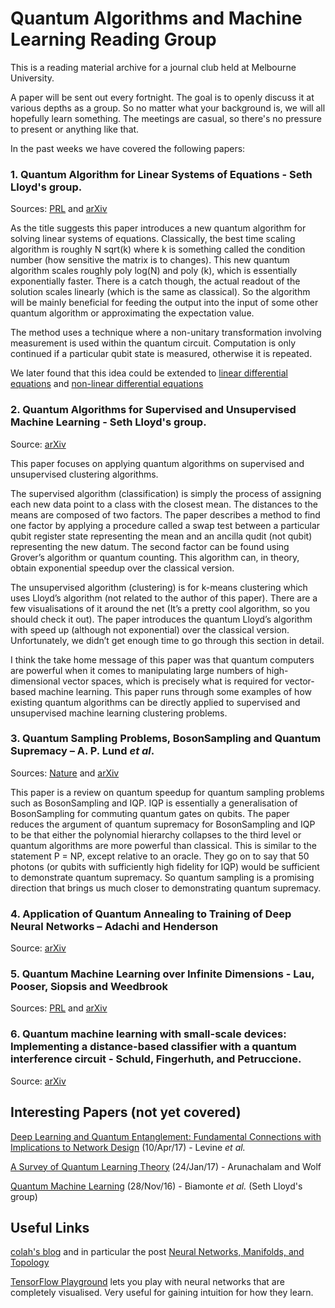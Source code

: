 Quantum Algorithms and Machine Learning Reading Group
======
This is a reading material archive for a journal club held at Melbourne University. 

A paper will be sent out every fortnight. The goal is to openly discuss it at various depths as a group. So no matter what your background is, we will all hopefully learn something. The meetings are casual, so there's no pressure to present or anything like that.

In the past weeks we have covered the following papers:

### 1. Quantum Algorithm for Linear Systems of Equations - Seth Lloyd's group.
Sources: [PRL](https://doi.org/10.1103/PhysRevLett.103.150502) and [arXiv](https://arxiv.org/abs/0811.3171)

As the title suggests this paper introduces a new quantum algorithm for solving linear systems of equations. Classically, the best time scaling algorithm is roughly N sqrt(k) where k is something called the condition number (how sensitive the matrix is to changes). This new quantum algorithm scales roughly poly log(N) and poly (k), which is essentially exponentially faster. There is a catch though, the actual readout of the solution scales linearly (which is the same as classical). So the algorithm will be mainly beneficial for feeding the output into the input of some other quantum algorithm or approximating the expectation value.

The method uses a technique where a non-unitary transformation involving measurement is used within the quantum circuit. Computation is only continued if a particular qubit state is measured, otherwise it is repeated.

We later found that this idea could be extended to [linear differential equations](https://arxiv.org/abs/1010.2745)
and [non-linear differential equations](https://arxiv.org/abs/0812.4423)

### 2. Quantum Algorithms for Supervised and Unsupervised Machine Learning - Seth Lloyd's group.
Source: [arXiv](https://arxiv.org/abs/1307.0411)

This paper focuses on applying quantum algorithms on supervised and unsupervised clustering algorithms. 

The supervised algorithm (classification) is simply the process of assigning each new data point to a class with the closest mean. The  distances to the means are composed of two factors. The paper describes a method to find one factor by applying a procedure called a swap test between a particular qubit register state representing the mean and an ancilla qudit (not qubit) representing the new datum. The second factor can be found using Grover’s algorithm or quantum counting. This algorithm can, in theory, obtain exponential speedup over the classical version.

The unsupervised algorithm (clustering) is for k-means clustering which uses Lloyd’s algorithm (not related to the author of this paper). There are a few visualisations of it around the net (It’s a pretty cool algorithm, so you should check it out). The paper introduces the quantum Lloyd’s algorithm with speed up (although not exponential) over the classical version. Unfortunately, we didn’t get enough time to go through this section in detail.

I think the take home message of this paper was that quantum computers are powerful when it comes to manipulating large numbers of high-dimensional vector spaces, which is precisely what is required for vector-based machine learning. This paper runs through some examples of how existing quantum algorithms can be directly applied to supervised and unsupervised machine learning clustering problems.

### 3. Quantum Sampling Problems, BosonSampling and Quantum Supremacy – A. P. Lund _et al_.
Sources: [Nature](http://dx.doi.org/10.1038/s41534-017-0018-2) and [arXiv](https://arxiv.org/abs/1307.0411)

This paper is a review on quantum speedup for quantum sampling problems such as BosonSampling and IQP. IQP is essentially a generalisation of BosonSampling for commuting quantum gates on qubits. The paper reduces the argument of quantum supremacy for BosonSampling and IQP to be that either the polynomial hierarchy collapses to the third level or quantum algorithms are more powerful than classical. This is similar to the statement P = NP, except relative to an oracle. They go on to say that 50 photons (or qubits with sufficiently high fidelity for IQP) would be sufficient to demonstrate quantum supremacy. So quantum sampling is a promising direction that brings us much closer to demonstrating quantum supremacy.

### 4. Application of Quantum Annealing to Training of Deep Neural Networks – Adachi and Henderson
Source: [arXiv](https://arxiv.org/abs/1510.06356)

### 5. Quantum Machine Learning over Infinite Dimensions - Lau, Pooser, Siopsis and Weedbrook
Sources: [PRL](https://doi.org/10.1103/PhysRevLett.118.080501) and [arXiv](https://arxiv.org/abs/1603.06222)

### 6. Quantum machine learning with small-scale devices: Implementing a distance-based classifier with a quantum interference circuit - Schuld, Fingerhuth, and Petruccione.
Source: [arXiv](https://arxiv.org/abs/1703.10793)

## Interesting Papers (not yet covered)
[Deep Learning and Quantum Entanglement: Fundamental Connections with Implications to Network Design](https://arxiv.org/abs/1704.01552) (10/Apr/17) - Levine _et al._

[A Survey of Quantum Learning Theory](https://arxiv.org/abs/1701.06806) (24/Jan/17) - Arunachalam and Wolf

[Quantum Machine Learning](https://arxiv.org/abs/1611.09347) (28/Nov/16) - Biamonte _et al._ (Seth Lloyd's group)

## Useful Links
[colah's blog](http://colah.github.io/) and in particular the post [Neural Networks, Manifolds, and Topology](http://colah.github.io/posts/2014-03-NN-Manifolds-Topology/)

[TensorFlow Playground](http://playground.tensorflow.org/#activation=tanh&batchSize=10&dataset=circle&regDataset=reg-plane&learningRate=0.03&regularizationRate=0&noise=0&networkShape=4,2&seed=0.54871&showTestData=false&discretize=false&percTrainData=50&x=true&y=true&xTimesY=false&xSquared=false&ySquared=false&cosX=false&sinX=false&cosY=false&sinY=false&collectStats=false&problem=classification&initZero=false&hideText=false) lets you play with neural networks that are completely visualised. Very useful for gaining intuition for how they learn.
